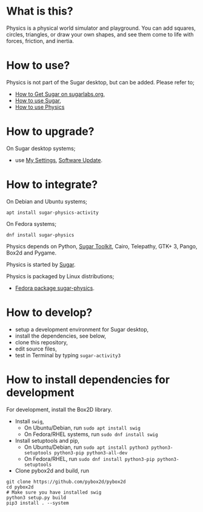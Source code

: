 What is this?
=============

Physics is a physical world simulator and playground.  You can add
squares, circles, triangles, or draw your own shapes, and see them
come to life with forces, friction, and inertia.

How to use?
===========

Physics is not part of the Sugar desktop, but can be added.  Please refer to;

* [How to Get Sugar on sugarlabs.org](https://sugarlabs.org/),
* [How to use Sugar](https://help.sugarlabs.org/),
* [How to use Physics](https://help.sugarlabs.org/physics.html)

How to upgrade?
===============

On Sugar desktop systems;
* use [My Settings](https://help.sugarlabs.org/my_settings.html), [Software Update](https://help.sugarlabs.org/my_settings.html#software-update).

How to integrate?
=================

On Debian and Ubuntu systems;

```
apt install sugar-physics-activity
```

On Fedora systems;

```
dnf install sugar-physics
```

Physics depends on Python, [Sugar
Toolkit](https://github.com/sugarlabs/sugar-toolkit-gtk3), Cairo,
Telepathy, GTK+ 3, Pango, Box2d and Pygame.

Physics is started by [Sugar](https://github.com/sugarlabs/sugar).

Physics is packaged by Linux distributions;
* [Fedora package sugar-physics](https://src.fedoraproject.org/).

How to develop?
===============

* setup a development environment for Sugar desktop,
* install the dependencies, see below,
* clone this repository,
* edit source files,
* test in Terminal by typing `sugar-activity3`

How to install dependencies for development
===========================================

For development, install the Box2D library.

* Install `swig`,
   - On Ubuntu/Debian, run
    ```sudo apt install swig```
   - On Fedora/RHEL systems, run
    ```sudo dnf install swig```
* Install setuptools and pip,
   - On Ubuntu/Debian, run
   ```sudo apt install python3 python3-setuptools python3-pip python3-all-dev ```
   - On Fedora/RHEL, run
   ```sudo dnf install python3-pip python3-setuptools```
* Clone pybox2d and build, run
```
git clone https://github.com/pybox2d/pybox2d
cd pybox2d
# Make sure you have installed swig
python3 setup.py build
pip3 install . --system

```
